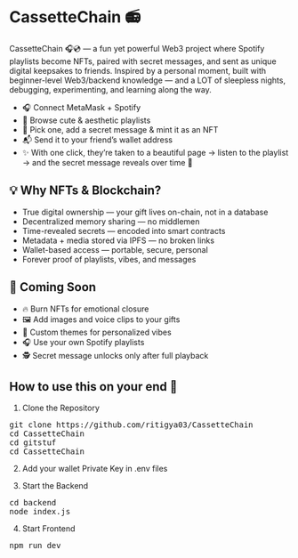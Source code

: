 # CassetteChain 📻
CassetteChain 🎧💿 — a fun yet powerful Web3 project where Spotify playlists become NFTs, paired with secret messages, and sent as unique digital keepsakes to friends.
Inspired by a personal moment, built with beginner-level Web3/backend knowledge — and a LOT of sleepless nights, debugging, experimenting, and learning along the way.


- 🎧 Connect MetaMask + Spotify
- 🌈 Browse cute & aesthetic playlists
- 📝 Pick one, add a secret message & mint it as an NFT
- 📬 Send it to your friend’s wallet address
- ✨ With one click, they’re taken to a beautiful page → listen to the playlist → and the secret message reveals over time 🎁

## 💡 Why NFTs & Blockchain?
- True digital ownership — your gift lives on-chain, not in a database
- Decentralized memory sharing — no middlemen
- Time-revealed secrets — encoded into smart contracts
- Metadata + media stored via IPFS — no broken links
- Wallet-based access — portable, secure, personal
- Forever proof of playlists, vibes, and messages

 ## 🚧 Coming Soon
- 🔥 Burn NFTs for emotional closure
- 🖼️ Add images and voice clips to your gifts
- 🎨 Custom themes for personalized vibes
- 🎧 Use your own Spotify playlists
- 🕵️ Secret message unlocks only after full playback

## How to use this on your end 🩷

1. Clone the Repository
<pre>git clone https://github.com/ritigya03/CassetteChain 
cd CassetteChain
cd gitstuf
cd CassetteChain</pre>

2. Add your wallet Private Key in .env files

3. Start the Backend
<pre>cd backend 
node index.js </pre>

4. Start Frontend
<pre>npm run dev</pre>

